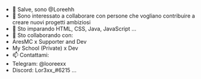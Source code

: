 - 👋 Salve, sono @Loreehh
- 👀 Sono interessato a collaborare con persone che vogliano contribuire a creare nuovi progetti ambiziosi
- 🌱 Sto imparando HTML, CSS, Java, JavaScript ...
- 💞️ Sto collaborando con:
- AresMC x Supporter and Dev
- My School (Private) x Dev
- 📫 Contattami:
- Telegram: @looreexx
- Discord: Lor3xx_#6215  ...

<!---
Loreehh/ReadMe
--->
